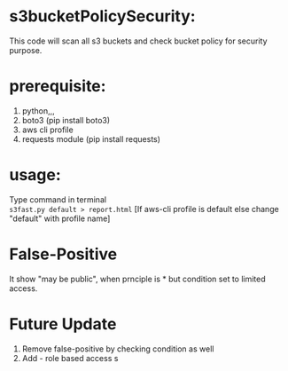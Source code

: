 # s3bucketPolicySecurity:
This code will scan all s3 buckets and check bucket policy for security purpose.

# prerequisite:
1. python,,,
2. boto3 (pip install boto3)
3. aws cli profile
4. requests module (pip install requests)

# usage: 
Type command in terminal<br>
``` s3fast.py default > report.html ``` [If aws-cli profile is default else change "default" with profile name]

# False-Positive
It show "may be public", when prnciple is * but condition set to limited access. 

# Future Update
1. Remove false-positive by checking condition as well
2. Add - role based access
s
